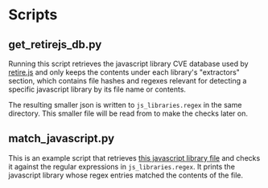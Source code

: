 # Scripts

## get_retirejs_db.py

Running this script retrieves the javascript library CVE database used by
[retire.js](https://github.com/RetireJS/retire.js/blob/master/repository/jsrepository-master.json)
and only keeps the contents under each library's "extractors" section, which contains file hashes and
regexes relevant for detecting a specific javascript library by its file name or contents.

The resulting smaller json is written to `js_libraries.regex` in the same directory. This smaller file
will be read from to make the checks later on.

## match_javascript.py

This is an example script that retrieves
[this javascript library file](https://cdnjs.cloudflare.com/ajax/libs/select2/3.5.4/select2.min.js)
and checks it against the regular expressions in `js_libraries.regex`. It prints the javascript library
whose regex entries matched the contents of the file.
